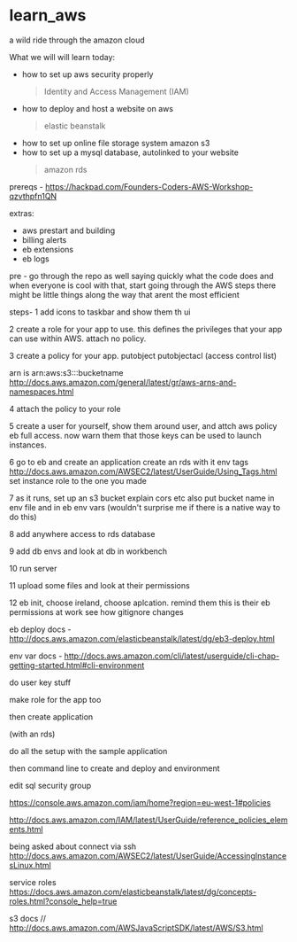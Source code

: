 # learn_aws
a wild ride through the amazon cloud

What we will will learn today:
- how to set up aws security properly
  > Identity and Access Management (IAM)
- how to deploy and host a website on aws
  > elastic beanstalk
- how to set up online file storage system
  amazon s3
- how to set up a mysql database, autolinked to your website
  > amazon rds

prereqs -
https://hackpad.com/Founders-Coders-AWS-Workshop-qzvthpfn1QN

extras:
- aws prestart and building
- billing alerts
- eb extensions
- eb logs

pre -
go through the repo as well saying quickly what the code does and when everyone is cool with that, start going through the AWS steps
there might be little things along the way that arent the most efficient

steps-
1 add icons to taskbar and show them th ui

2 create a role for your app to use. this defines the privileges that your app can use within AWS. attach no policy.

3 create a policy for your app.
putobject
putobjectacl (access control list)

arn is arn:aws:s3:::bucketname
http://docs.aws.amazon.com/general/latest/gr/aws-arns-and-namespaces.html

4 attach the policy to your role

5 create a user for yourself, show them around user, and attch aws policy eb full access. now warn them that those keys can be used to launch instances.

6 go to eb and create an application
create an rds with it
env tags
http://docs.aws.amazon.com/AWSEC2/latest/UserGuide/Using_Tags.html
set instance role to the one you made

7 as it runs, set up an s3 bucket
explain cors etc also
put bucket name in env file and in eb env vars
(wouldn't surprise me if there is a native way to do this)

8 add anywhere access to rds database

9 add db envs and look at db in workbench

10 run server

11 upload some files and look at their permissions

12 eb init, choose ireland, choose aplcation. remind them this is their eb permissions at work
see how gitignore changes

eb deploy docs -
http://docs.aws.amazon.com/elasticbeanstalk/latest/dg/eb3-deploy.html

env var docs -
http://docs.aws.amazon.com/cli/latest/userguide/cli-chap-getting-started.html#cli-environment

do user key stuff

make role for the app too

then create application

(with an rds)

do all the setup with the sample application

then command line to create and deploy and environment 

edit sql security group

https://console.aws.amazon.com/iam/home?region=eu-west-1#policies

http://docs.aws.amazon.com/IAM/latest/UserGuide/reference_policies_elements.html

being asked about connect via ssh
http://docs.aws.amazon.com/AWSEC2/latest/UserGuide/AccessingInstancesLinux.html


service roles
https://docs.aws.amazon.com/elasticbeanstalk/latest/dg/concepts-roles.html?console_help=true

s3 docs
    // http://docs.aws.amazon.com/AWSJavaScriptSDK/latest/AWS/S3.html
